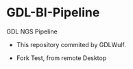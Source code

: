 # GDL-BI-Pipeline
GDL NGS Pipeline

- This repository commited by GDLWulf.



- Fork Test, from remote Desktop
